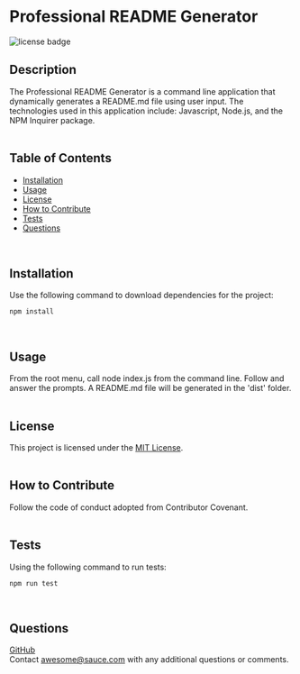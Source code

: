 # Professional README Generator

  
  ![license badge](https://img.shields.io/badge/license-MIT-blue)
    
  
  ## Description

  The Professional README Generator is a command line application that dynamically generates a README.md file using user input. The technologies used in this application include: Javascript, Node.js, and the NPM Inquirer package.  
  <br>

  ## Table of Contents

  - [Installation](#installation)
  - [Usage](#usage)
  - [License](#license)
  - [How to Contribute](#how-to-contribute)
  - [Tests](#tests)
  - [Questions](#questions)  
  <br>

  ## Installation

  Use the following command to download dependencies for the project:  
  ~~~
  npm install
  ~~~
  <br>

  ## Usage

  From the root menu, call node index.js from the command line. Follow and answer the prompts. A README.md file will be generated in the 'dist' folder.  
  <br>

## License 

  This project is licensed under the [MIT License](https://choosealicense.com/licenses/mit/).  
  </br>
  
  ## How to Contribute

  Follow the code of conduct adopted from Contributor Covenant.  
  <br> 

  ## Tests

  Using the following command to run tests:  
  ~~~
  npm run test
  ~~~
  <br>

  ## Questions

  [GitHub](https://github.com/dneflas)  
  Contact <awesome@sauce.com> with any additional questions or comments.  
